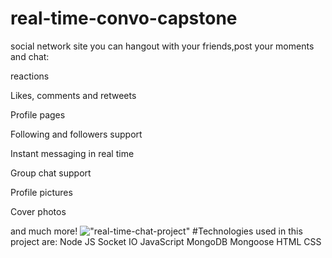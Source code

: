 ﻿# real-time-convo-capstone
social network site you can hangout with your friends,post your moments and chat:

reactions

Likes, comments and retweets

Profile pages

Following and followers support

Instant messaging in real time

Group chat support

Profile pictures

Cover photos

and much more!
!["real-time-chat-project"](https://i.ytimg.com/vi/-SpWOpdzUKw/maxresdefault.jpg)
#Technologies used in this project are:
Node JS
Socket IO
JavaScript
MongoDB
Mongoose
HTML
CSS
